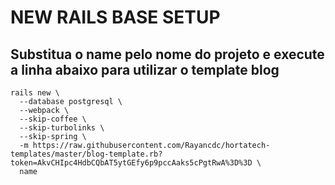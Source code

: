 # NEW RAILS BASE SETUP

## Substitua o name pelo nome do projeto e execute a linha abaixo para utilizar o template blog

```
rails new \
  --database postgresql \
  --webpack \
  --skip-coffee \
  --skip-turbolinks \
  --skip-spring \
  -m https://raw.githubusercontent.com/Rayancdc/hortatech-templates/master/blog-template.rb?token=AkvCHIpc4HdbCQbAT5ytGEfy6p9pccAaks5cPgtRwA%3D%3D \
  name
```
